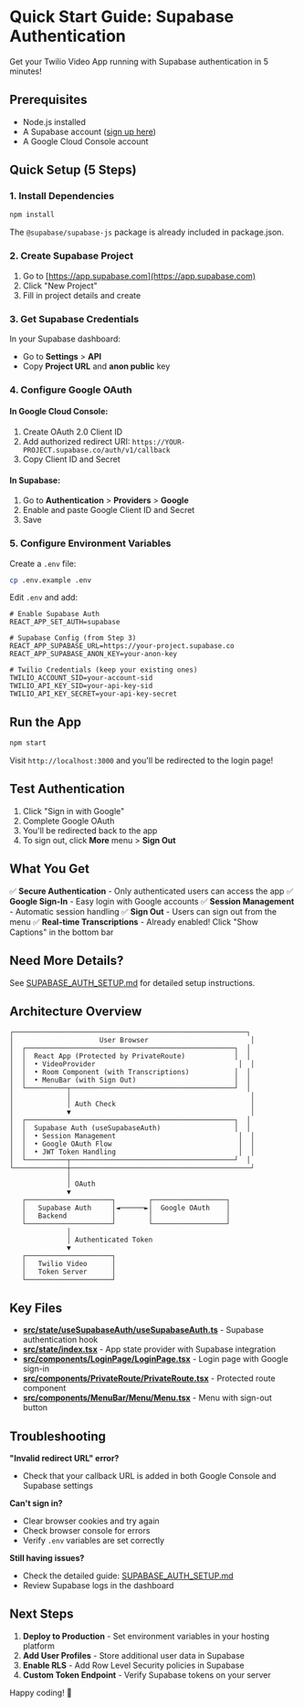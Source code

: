 # Quick Start Guide: Supabase Authentication

Get your Twilio Video App running with Supabase authentication in 5 minutes!

## Prerequisites

- Node.js installed
- A Supabase account ([sign up here](https://supabase.com))
- A Google Cloud Console account

## Quick Setup (5 Steps)

### 1. Install Dependencies

```bash
npm install
```

The `@supabase/supabase-js` package is already included in package.json.

### 2. Create Supabase Project

1. Go to [https://app.supabase.com](https://app.supabase.com)
2. Click "New Project"
3. Fill in project details and create

### 3. Get Supabase Credentials

In your Supabase dashboard:
- Go to **Settings** > **API**
- Copy **Project URL** and **anon public** key

### 4. Configure Google OAuth

#### In Google Cloud Console:
1. Create OAuth 2.0 Client ID
2. Add authorized redirect URI: `https://YOUR-PROJECT.supabase.co/auth/v1/callback`
3. Copy Client ID and Secret

#### In Supabase:
1. Go to **Authentication** > **Providers** > **Google**
2. Enable and paste Google Client ID and Secret
3. Save

### 5. Configure Environment Variables

Create a `.env` file:

```bash
cp .env.example .env
```

Edit `.env` and add:

```env
# Enable Supabase Auth
REACT_APP_SET_AUTH=supabase

# Supabase Config (from Step 3)
REACT_APP_SUPABASE_URL=https://your-project.supabase.co
REACT_APP_SUPABASE_ANON_KEY=your-anon-key

# Twilio Credentials (keep your existing ones)
TWILIO_ACCOUNT_SID=your-account-sid
TWILIO_API_KEY_SID=your-api-key-sid
TWILIO_API_KEY_SECRET=your-api-key-secret
```

## Run the App

```bash
npm start
```

Visit `http://localhost:3000` and you'll be redirected to the login page!

## Test Authentication

1. Click "Sign in with Google"
2. Complete Google OAuth
3. You'll be redirected back to the app
4. To sign out, click **More** menu > **Sign Out**

## What You Get

✅ **Secure Authentication** - Only authenticated users can access the app
✅ **Google Sign-In** - Easy login with Google accounts
✅ **Session Management** - Automatic session handling
✅ **Sign Out** - Users can sign out from the menu
✅ **Real-time Transcriptions** - Already enabled! Click "Show Captions" in the bottom bar

## Need More Details?

See [SUPABASE_AUTH_SETUP.md](./SUPABASE_AUTH_SETUP.md) for detailed setup instructions.

## Architecture Overview

```
┌─────────────────────────────────────────────────────────┐
│                     User Browser                         │
│  ┌───────────────────────────────────────────────────┐  │
│  │  React App (Protected by PrivateRoute)            │  │
│  │  • VideoProvider                                   │  │
│  │  • Room Component (with Transcriptions)           │  │
│  │  • MenuBar (with Sign Out)                        │  │
│  └──────────┬────────────────────────────────────────┘  │
│             │                                            │
│             │ Auth Check                                 │
│             ▼                                            │
│  ┌───────────────────────────────────────────────────┐  │
│  │  Supabase Auth (useSupabaseAuth)                  │  │
│  │  • Session Management                              │  │
│  │  • Google OAuth Flow                               │  │
│  │  • JWT Token Handling                              │  │
│  └──────────┬────────────────────────────────────────┘  │
└─────────────┼────────────────────────────────────────────┘
              │
              │ OAuth
              ▼
   ┌─────────────────────┐        ┌──────────────────┐
   │   Supabase Auth     │◄──────►│  Google OAuth    │
   │   Backend           │        │                  │
   └─────────────────────┘        └──────────────────┘
              │
              │ Authenticated Token
              ▼
   ┌─────────────────────┐
   │   Twilio Video      │
   │   Token Server      │
   └─────────────────────┘
```

## Key Files

- **[src/state/useSupabaseAuth/useSupabaseAuth.ts](src/state/useSupabaseAuth/useSupabaseAuth.ts)** - Supabase authentication hook
- **[src/state/index.tsx](src/state/index.tsx)** - App state provider with Supabase integration
- **[src/components/LoginPage/LoginPage.tsx](src/components/LoginPage/LoginPage.tsx)** - Login page with Google sign-in
- **[src/components/PrivateRoute/PrivateRoute.tsx](src/components/PrivateRoute/PrivateRoute.tsx)** - Protected route component
- **[src/components/MenuBar/Menu/Menu.tsx](src/components/MenuBar/Menu/Menu.tsx)** - Menu with sign-out button

## Troubleshooting

**"Invalid redirect URL" error?**
- Check that your callback URL is added in both Google Console and Supabase settings

**Can't sign in?**
- Clear browser cookies and try again
- Check browser console for errors
- Verify `.env` variables are set correctly

**Still having issues?**
- Check the detailed guide: [SUPABASE_AUTH_SETUP.md](./SUPABASE_AUTH_SETUP.md)
- Review Supabase logs in the dashboard

## Next Steps

1. **Deploy to Production** - Set environment variables in your hosting platform
2. **Add User Profiles** - Store additional user data in Supabase
3. **Enable RLS** - Add Row Level Security policies in Supabase
4. **Custom Token Endpoint** - Verify Supabase tokens on your server

Happy coding! 🎉
